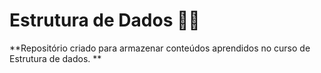 # Estrutura de Dados :man_student:



**Repositório criado para armazenar conteúdos aprendidos no curso de Estrutura de dados. **



